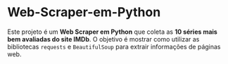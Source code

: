 # Web-Scraper-em-Python
Este projeto é um **Web Scraper em Python** que coleta as **10 séries mais bem avaliadas do site IMDb**.   O objetivo é mostrar como utilizar as bibliotecas `requests` e `BeautifulSoup` para extrair informações de páginas web.
